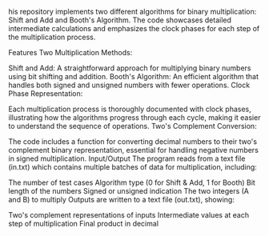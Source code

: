 his repository implements two different algorithms for binary multiplication: Shift and Add and Booth's Algorithm. The code showcases detailed intermediate calculations and emphasizes the clock phases for each step of the multiplication process.

Features
Two Multiplication Methods:

Shift and Add: A straightforward approach for multiplying binary numbers using bit shifting and addition.
Booth's Algorithm: An efficient algorithm that handles both signed and unsigned numbers with fewer operations.
Clock Phase Representation:

Each multiplication process is thoroughly documented with clock phases, illustrating how the algorithms progress through each cycle, making it easier to understand the sequence of operations.
Two's Complement Conversion:

The code includes a function for converting decimal numbers to their two's complement binary representation, essential for handling negative numbers in signed multiplication.
Input/Output
The program reads from a text file (in.txt) which contains multiple batches of data for multiplication, including:

The number of test cases
Algorithm type (0 for Shift & Add, 1 for Booth)
Bit length of the numbers
Signed or unsigned indication
The two integers (A and B) to multiply
Outputs are written to a text file (out.txt), showing:

Two's complement representations of inputs
Intermediate values at each step of multiplication
Final product in decimal
